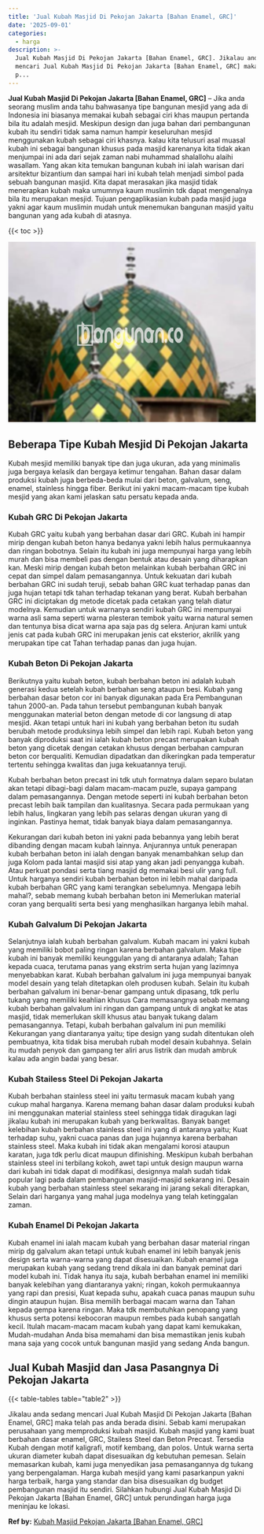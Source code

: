 ```yaml
---
title: 'Jual Kubah Masjid Di Pekojan Jakarta [Bahan Enamel, GRC]'
date: '2025-09-01'
categories:
  - harga
description: >-
  Jual Kubah Masjid Di Pekojan Jakarta [Bahan Enamel, GRC]. Jikalau anda sedang
  mencari Jual Kubah Masjid Di Pekojan Jakarta [Bahan Enamel, GRC] maka telah
  p...
---
```


**Jual Kubah Masjid Di Pekojan Jakarta \[Bahan Enamel, GRC\]** – Jika anda seorang muslim anda tahu bahwasanya tipe bangunan mesjid yang ada di Indonesia ini biasanya memakai kubah sebagai ciri khas maupun pertanda bila itu adalah mesjid. Meskipun design dan juga bahan dari pembangunan kubah itu sendiri tidak sama namun hampir keseluruhan mesjid menggunakan kubah sebagai ciri khasnya. kalau kita telusuri asal muasal kubah ini sebagai bangunan khusus pada masjid karenanya kita tidak akan menjumpai ini ada dari sejak zaman nabi muhammad shalallohu alaihi wasallam. Yang akan kita temukan bangunan kubah ini ialah warisan dari arsitektur bizantium dan sampai hari ini kubah telah menjadi simbol pada sebuah bangunan masjid. Kita dapat merasakan jika masjid tidak menerapkan kubah maka umumnya kaum muslimin tdk dapat mengenalnya bila itu merupakan mesjid. Tujuan pengaplikasian kubah pada masjid juga yakni agar kaum muslimin mudah untuk menemukan bangunan masjid yaitu bangunan yang ada kubah di atasnya.

{{< toc >}}

![Jual Kubah Masjid Di Pekojan Jakarta [Bahan Enamel, GRC]](/images/jual-kubah-masjid-11.png)

## Beberapa Tipe Kubah Mesjid Di Pekojan Jakarta

Kubah mesjid memiliki banyak tipe dan juga ukuran, ada yang minimalis juga bergaya kelasik dan bergaya ketimur tengahan. Bahan dasar dalam produksi kubah juga berbeda-beda mulai dari beton, galvalum, seng, enamel, stainless hingga fiber. Berikut ini yakni macam-macam tipe kubah mesjid yang akan kami jelaskan satu persatu kepada anda.

### Kubah GRC Di Pekojan Jakarta

Kubah GRC yaitu kubah yang berbahan dasar dari GRC. Kubah ini hampir mirip dengan kubah beton hanya bedanya yakni lebih halus permukaannya dan ringan bobotnya. Selain itu kubah ini juga mempunyai harga yang lebih murah dan bisa membeli pas dengan bentuk atau desain yang diharapkan kan. Meski mirip dengan kubah beton melainkan kubah berbahan GRC ini cepat dan simpel dalam pemasangannya. Untuk kekuatan dari kubah berbahan GRC ini sudah teruji, sebab bahan GRC kuat terhadap panas dan juga hujan tetapi tdk tahan terhadap tekanan yang berat. Kubah berbahan GRC ini diciptakan dg metode dicetak pada cetakan yang telah diatur modelnya. Kemudian untuk warnanya sendiri kubah GRC ini mempunyai warna asli sama seperti warna plesteran tembok yaitu warna natural semen dan tentunya bisa dicat warna apa saja pas dg selera. Anjuran kami untuk jenis cat pada kubah GRC ini merupakan jenis cat eksterior, akrilik yang merupakan tipe cat Tahan terhadap panas dan juga hujan.

### Kubah Beton Di Pekojan Jakarta

Berikutnya yaitu kubah beton, kubah berbahan beton ini adalah kubah generasi kedua setelah kubah berbahan seng ataupun besi. Kubah yang berbahan dasar beton cor ini banyak digunakan pada Era Pembangunan tahun 2000-an. Pada tahun tersebut pembangunan kubah banyak menggunakan material beton dengan metode di cor langsung di atap mesjid. Akan tetapi untuk hari ini kubah yang berbahan beton itu sudah berubah metode produksinya lebih simpel dan lebih rapi. Kubah beton yang banyak diproduksi saat ini ialah kubah beton precast merupakan kubah beton yang dicetak dengan cetakan khusus dengan berbahan campuran beton cor berqualiti. Kemudian dipadatkan dan dikeringkan pada temperatur tertentu sehingga kwalitas dan juga kekuatannya teruji.

Kubah berbahan beton precast ini tdk utuh formatnya dalam separo bulatan akan tetapi dibagi-bagi dalam macam-macam puzle, supaya gampang dalam pemasangannya. Dengan metode seperti ini kubah berbahan beton precast lebih baik tampilan dan kualitasnya. Secara pada permukaan yang lebih halus, lingkaran yang lebih pas selaras dengan ukuran yang di inginkan. Pastinya hemat, tidak banyak biaya dalam pemasangannya.

Kekurangan dari kubah beton ini yakni pada bebannya yang lebih berat dibanding dengan macam kubah lainnya. Anjurannya untuk penerapan kubah berbahan beton ini ialah dengan banyak menambahkan selup dan juga Kolom pada lantai masjid sisi atap yang akan jadi penyangga kubah. Atau perkuat pondasi serta tiang masjid dg memakai besi ulir yang full. Untuk harganya sendiri kubah berbahan beton ini lebih mahal daripada kubah berbahan GRC yang kami terangkan sebelumnya. Mengapa lebih mahal?, sebab memang kubah berbahan beton ini Memerlukan material coran yang berqualiti serta besi yang menghasilkan harganya lebih mahal.

### Kubah Galvalum Di Pekojan Jakarta

Selanjutnya ialah kubah berbahan galvalum. Kubah macam ini yakni kubah yang memiliki bobot paling ringan karena berbahan galvalum. Maka tipe kubah ini banyak memiliki keunggulan yang di antaranya adalah; Tahan kepada cuaca, terutama panas yang ekstrim serta hujan yang lazimnya menyebabkan karat. Kubah berbahan galvalum ini juga mempunyai banyak model desain yang telah ditetapkan oleh produsen kubah. Selain itu kubah berbahan galvalum ini benar-benar gampang untuk dipasang, tdk perlu tukang yang memiliki keahlian khusus Cara memasangnya sebab memang kubah berbahan galvalum ini ringan dan gampang untuk di angkat ke atas masjid, tidak memerlukan skill khusus atau banyak tukang dalam pemasangannya. Tetapi, kubah berbahan galvalum ini pun memiliki Kekurangan yang diantaranya yaitu; tipe design yang sudah ditentukan oleh pembuatnya, kita tidak bisa merubah rubah model desain kubahnya. Selain itu mudah penyok dan gampang ter aliri arus listrik dan mudah ambruk kalau ada angin badai yang besar.

### Kubah Stailess Steel Di Pekojan Jakarta

Kubah berbahan stainless steel ini yaitu termasuk macam kubah yang cukup mahal harganya. Karena memang bahan dasar dalam produksi kubah ini menggunakan material stainless steel sehingga tidak diragukan lagi jikalau kubah ini merupakan kubah yang berkwalitas. Banyak banget kelebihan kubah berbahan stainless steel ini yang di antaranya yaitu; Kuat terhadap suhu, yakni cuaca panas dan juga hujannya karena berbahan stainless steel. Maka kubah ini tidak akan mengalami korosi ataupun karatan, juga tdk perlu dicat maupun difinishing. Meskipun kubah berbahan stainless steel ini terbilang kokoh, awet tapi untuk design maupun warna dari kubah ini tidak dapat di modifikasi, designnya malah sudah tidak popular lagi pada dalam pembangunan masjid-masjid sekarang ini. Desain kubah yang berbahan stainless steel sekarang ini jarang sekali diterapkan, Selain dari harganya yang mahal juga modelnya yang telah ketinggalan zaman.

### Kubah Enamel Di Pekojan Jakarta

Kubah enamel ini ialah macam kubah yang berbahan dasar material ringan mirip dg galvalum akan tetapi untuk kubah enamel ini lebih banyak jenis design serta warna-warna yang dapat disesuaikan. Kubah enamel juga merupakan kubah yang sedang trend dikala ini dan banyak peminat dari model kubah ini. Tidak hanya itu saja, kubah berbahan enamel ini memiliki banyak kelebihan yang diantaranya yakni; ringan, kokoh permukaannya yang rapi dan presisi, Kuat kepada suhu, apakah cuaca panas maupun suhu dingin ataupun hujan. Bisa memilih berbagai macam warna dan Tahan kepada gempa karena ringan. Maka tdk membutuhkan penopang yang khusus serta potensi kebocoran maupun rembes pada kubah sangatlah kecil. Itulah macam-macam macam kubah yang dapat kami kemukakan, Mudah-mudahan Anda bisa memahami dan bisa memastikan jenis kubah mana saja yang cocok untuk bangunan masjid yang sedang Anda bangun.

## Jual Kubah Masjid dan Jasa Pasangnya Di Pekojan Jakarta

{{< table-tables table="table2" >}}

Jikalau anda sedang mencari Jual Kubah Masjid Di Pekojan Jakarta \[Bahan Enamel, GRC\] maka telah pas anda berada disini. Sebab kami merupakan perusahaan yang memproduksi kubah masjid. Kubah masjid yang kami buat berbahan dasar enamel, GRC, Stailess Steel dan Beton Precast. Tersedia Kubah dengan motif kaligrafi, motif kembang, dan polos. Untuk warna serta ukuran diameter kubah dapat disesuaikan dg kebutuhan pemesan. Selain memasarkan kubah, kami juga menyedikan jasa pemasangannya dg tukang yang berpengalaman. Harga kubah mesjid yang kami pasarkanpun yakni harga terbaik, harga yang standar dan bisa disesuaikan dg budget pembangunan masjid itu sendiri. Silahkan hubungi Jual Kubah Masjid Di Pekojan Jakarta \[Bahan Enamel, GRC\] untuk perundingan harga juga meninjau ke lokasi.

**Ref by:** [Kubah Masjid Pekojan Jakarta [Bahan Enamel, GRC]](https://id.wikipedia.org/wiki/Kubah)
